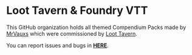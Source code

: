# Loot Tavern & Foundry VTT
This GitHub organization holds all themed Compendium Packs made by [MrVauxs](https://github.com/MrVauxs) which were commissioned by [Loot Tavern](https://loottavern.com/).

You can report issues and bugs in **[HERE](https://github.com/Loot-Foundry/loot-tavern-content)**.
